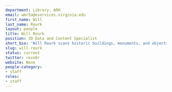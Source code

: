 ```yaml
---
department: Library, ARH
email: wmr5a@eservices.virginia.edu
first_name: Will
last_name: Rourk
layout: people
title: Will Rourk
position: 3D Data and Content Specialist
short_bio: 'Will Rourk scans historic buildings, monuments, and objects and renders the scans into 3D data. He thinks about metadata for virtual objects a lot. Ask him about Tibet and Irish tin whistles.'
slug: will-rourk
status: current
twitter: rezn8r
website: None
people-category:
- staff
roles:
- staff
---
```



